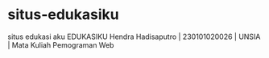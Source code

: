 # situs-edukasiku
situs edukasi aku EDUKASIKU
Hendra Hadisaputro | 230101020026 | UNSIA | Mata Kuliah Pemograman Web
